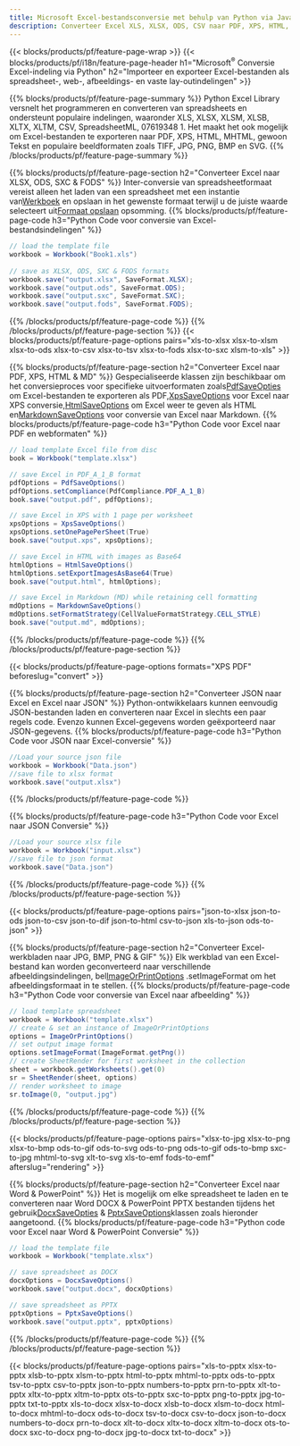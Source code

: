 ```yaml
---
title: Microsoft Excel-bestandsconversie met behulp van Python via Java
description: Converteer Excel XLS, XLSX, ODS, CSV naar PDF, XPS, HTML, JPEG, HTML en vele andere populaire formaten met slechts enkele regels code Python .
---
```

{{< blocks/products/pf/feature-page-wrap >}}
{{< blocks/products/pf/i18n/feature-page-header h1="Microsoft<sup>&reg;</sup> Conversie Excel-indeling via Python" h2="Importeer en exporteer Excel-bestanden als spreadsheet-, web-, afbeeldings- en vaste lay-outindelingen" >}}

{{% blocks/products/pf/feature-page-summary %}}
Python Excel Library versnelt het programmeren en converteren van spreadsheets en ondersteunt populaire indelingen, waaronder XLS, XLSX, XLSM, XLSB, XLTX, XLTM, CSV, SpreadsheetML, 07619348 1. Het maakt het ook mogelijk om Excel-bestanden te exporteren naar PDF, XPS, HTML, MHTML, gewoon Tekst en populaire beeldformaten zoals TIFF, JPG, PNG, BMP en SVG.
{{% /blocks/products/pf/feature-page-summary %}}

{{% blocks/products/pf/feature-page-section h2="Converteer Excel naar XLSX, ODS, SXC & FODS" %}}
 Inter-conversie van spreadsheetformaat vereist alleen het laden van een spreadsheet met een instantie van[Werkboek](https://reference.aspose.com/cells/python/asposecells.api/Workbook) en opslaan in het gewenste formaat terwijl u de juiste waarde selecteert uit[Formaat opslaan](https://reference.aspose.com/cells/python/asposecells.api/saveformat) opsomming.
{{% blocks/products/pf/feature-page-code h3="Python Code voor conversie van Excel-bestandsindelingen" %}}

```cs
// load the template file
workbook = Workbook("Book1.xls")
  
// save as XLSX, ODS, SXC & FODS formats
workbook.save("output.xlsx", SaveFormat.XLSX);
workbook.save("output.ods", SaveFormat.ODS);
workbook.save("output.sxc", SaveFormat.SXC);
workbook.save("output.fods", SaveFormat.FODS);
```
{{% /blocks/products/pf/feature-page-code %}}
{{% /blocks/products/pf/feature-page-section %}}
{{< blocks/products/pf/feature-page-options pairs="xls-to-xlsx xlsx-to-xlsm xlsx-to-ods xlsx-to-csv xlsx-to-tsv xlsx-to-fods xlsx-to-sxc xlsm-to-xls" >}}


{{% blocks/products/pf/feature-page-section h2="Converteer Excel naar PDF, XPS, HTML & MD" %}}
 Gespecialiseerde klassen zijn beschikbaar om het conversieproces voor specifieke uitvoerformaten zoals[PdfSaveOpties](https://reference.aspose.com/cells/python/asposecells.api/PdfSaveOptions) om Excel-bestanden te exporteren als PDF,[XpsSaveOptions](https://reference.aspose.com/cells/python/asposecells.api/XpsSaveOptions) voor Excel naar XPS conversie,[HtmlSaveOptions](https://reference.aspose.com/cells/python/asposecells.api/HtmlSaveOptions) om Excel weer te geven als HTML en[MarkdownSaveOptions](https://reference.aspose.com/cells/python/asposecells.api/MarkdownSaveOptions) voor conversie van Excel naar Markdown.
{{% blocks/products/pf/feature-page-code h3="Python Code voor Excel naar PDF en webformaten" %}}

```cs
// load template Excel file from disc
book = Workbook("template.xlsx")

// save Excel in PDF_A_1_B format
pdfOptions = PdfSaveOptions()
pdfOptions.setCompliance(PdfCompliance.PDF_A_1_B)
book.save("output.pdf", pdfOptions);

// save Excel in XPS with 1 page per worksheet
xpsOptions = XpsSaveOptions()
xpsOptions.setOnePagePerSheet(True)
book.save("output.xps", xpsOptions);

// save Excel in HTML with images as Base64
htmlOptions = HtmlSaveOptions()
htmlOptions.setExportImagesAsBase64(True)
book.save("output.html", htmlOptions);

// save Excel in Markdown (MD) while retaining cell formatting
mdOptions = MarkdownSaveOptions()
mdOptions.setFormatStrategy(CellValueFormatStrategy.CELL_STYLE)
book.save("output.md", mdOptions);
```
{{% /blocks/products/pf/feature-page-code %}}
{{% /blocks/products/pf/feature-page-section %}}

{{< blocks/products/pf/feature-page-options formats="XPS PDF" beforeslug="convert" >}}

{{% blocks/products/pf/feature-page-section h2="Converteer JSON naar Excel en Excel naar JSON" %}}
Python-ontwikkelaars kunnen eenvoudig JSON-bestanden laden en converteren naar Excel in slechts een paar regels code. Evenzo kunnen Excel-gegevens worden geëxporteerd naar JSON-gegevens.
{{% blocks/products/pf/feature-page-code h3="Python Code voor JSON naar Excel-conversie" %}}
```cs
//Load your source json file
workbook = Workbook("Data.json")
//save file to xlsx format
workbook.save("output.xlsx")
```
{{% /blocks/products/pf/feature-page-code %}}

{{% blocks/products/pf/feature-page-code h3="Python Code voor Excel naar JSON Conversie" %}}
```cs
//Load your source xlsx file
workbook = Workbook("input.xlsx")
//save file to json format
workbook.save("Data.json")
```
{{% /blocks/products/pf/feature-page-code %}}
{{% /blocks/products/pf/feature-page-section %}}

{{< blocks/products/pf/feature-page-options pairs="json-to-xlsx json-to-ods json-to-csv json-to-dif json-to-html csv-to-json xls-to-json ods-to-json" >}}

{{% blocks/products/pf/feature-page-section h2="Converteer Excel-werkbladen naar JPG, BMP, PNG & GIF" %}}
 Elk werkblad van een Excel-bestand kan worden geconverteerd naar verschillende afbeeldingsindelingen, bel[ImageOrPrintOptions](https://reference.aspose.com/cells/python/asposecells.api/ImageOrPrintOptions) .setImageFormat om het afbeeldingsformaat in te stellen.
{{% blocks/products/pf/feature-page-code h3="Python Code voor conversie van Excel naar afbeelding" %}}
```cs
// load template spreadsheet
workbook = Workbook("template.xlsx")
// create & set an instance of ImageOrPrintOptions
options = ImageOrPrintOptions()
// set output image format
options.setImageFormat(ImageFormat.getPng())
// create SheetRender for first worksheet in the collection
sheet = workbook.getWorksheets().get(0)
sr = SheetRender(sheet, options)
// render worksheet to image
sr.toImage(0, "output.jpg")
```
{{% /blocks/products/pf/feature-page-code %}}
{{% /blocks/products/pf/feature-page-section %}}

{{< blocks/products/pf/feature-page-options pairs="xlsx-to-jpg xlsx-to-png xlsx-to-bmp ods-to-gif ods-to-svg ods-to-png ods-to-gif ods-to-bmp sxc-to-jpg mhtml-to-svg xlt-to-svg xls-to-emf fods-to-emf" afterslug="rendering" >}}

{{% blocks/products/pf/feature-page-section h2="Converteer Excel naar Word & PowerPoint" %}}
 Het is mogelijk om elke spreadsheet te laden en te converteren naar Word DOCX & PowerPoint PPTX bestanden tijdens het gebruik[DocxSaveOpties](https://reference.aspose.com/cells/python/asposecells.api/DocxSaveOptions) & [PptxSaveOptions](https://reference.aspose.com/cells/python/asposecells.api/PptxSaveOptions)klassen zoals hieronder aangetoond.
{{% blocks/products/pf/feature-page-code h3="Python code voor Excel naar Word & PowerPoint Conversie" %}}
```cs
// load the template file
workbook = Workbook("template.xlsx")

// save spreadsheet as DOCX
docxOptions = DocxSaveOptions()
workbook.save("output.docx", docxOptions)

// save spreadsheet as PPTX
pptxOptions = PptxSaveOptions()
workbook.save("output.pptx", pptxOptions)
```
{{% /blocks/products/pf/feature-page-code %}}
{{% /blocks/products/pf/feature-page-section %}}

{{< blocks/products/pf/feature-page-options pairs="xls-to-pptx xlsx-to-pptx xlsb-to-pptx xlsm-to-pptx html-to-pptx mhtml-to-pptx ods-to-pptx tsv-to-pptx csv-to-pptx json-to-pptx numbers-to-pptx prn-to-pptx xlt-to-pptx xltx-to-pptx xltm-to-pptx ots-to-pptx sxc-to-pptx png-to-pptx jpg-to-pptx txt-to-pptx xls-to-docx xlsx-to-docx xlsb-to-docx xlsm-to-docx html-to-docx mhtml-to-docx ods-to-docx tsv-to-docx csv-to-docx json-to-docx numbers-to-docx prn-to-docx xlt-to-docx xltx-to-docx xltm-to-docx ots-to-docx sxc-to-docx png-to-docx jpg-to-docx txt-to-docx" >}}
